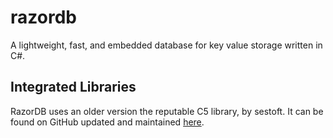 # razordb
A lightweight, fast, and embedded database for key value storage written in C#.

## Integrated Libraries
RazorDB uses an older version the reputable C5 library, by sestoft.
It can be found on GitHub updated and maintained <a href="https://github.com/sestoft/C5" target="_blank">here</a>.
